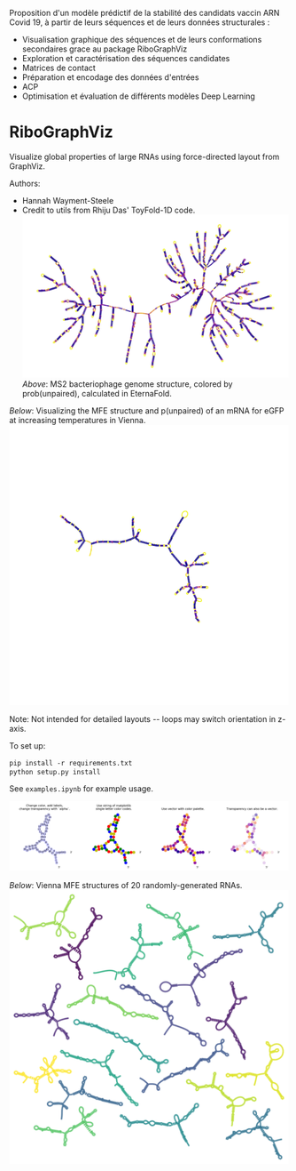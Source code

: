 Proposition d'un modèle prédictif de la stabilité des candidats vaccin ARN Covid 19, à partir de leurs séquences et de leurs données structurales :
- Visualisation graphique des séquences et de leurs conformations secondaires grace au package RiboGraphViz
- Exploration et caractérisation des séquences candidates
- Matrices de contact
- Préparation et encodage des données d'entrées
- ACP
- Optimisation et évaluation de différents modèles Deep Learning
  
# RiboGraphViz

Visualize global properties of large RNAs using force-directed layout from GraphViz.

Authors:
* Hannah Wayment-Steele
* Credit to utils from Rhiju Das' ToyFold-1D code.
![](images/MS2_example.png)
*Above*: MS2 bacteriophage genome structure, colored by prob(unpaired), calculated in EternaFold.

*Below*: Visualizing the MFE structure and p(unpaired) of an mRNA for eGFP at increasing temperatures in Vienna.
![](images/melting_eGFP_mRNA.gif)

Note: Not intended for detailed layouts -- loops may switch orientation in z-axis.

To set up:
```
pip install -r requirements.txt
python setup.py install
```

See `examples.ipynb` for example usage.

![](images/RGV_example_colorings.png)

*Below*: Vienna MFE structures of 20 randomly-generated RNAs.
![](images/multiple_struct_example.png)
